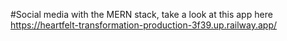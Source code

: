 #Social media with the MERN stack,
take a look at this app here https://heartfelt-transformation-production-3f39.up.railway.app/
